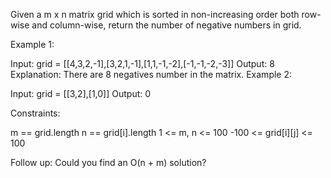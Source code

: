 Given a m x n matrix grid which is sorted in non-increasing order both row-wise and column-wise, return the number of negative numbers in grid.



Example 1:

Input: grid = [[4,3,2,-1],[3,2,1,-1],[1,1,-1,-2],[-1,-1,-2,-3]]
Output: 8
Explanation: There are 8 negatives number in the matrix.
Example 2:

Input: grid = [[3,2],[1,0]]
Output: 0


Constraints:

m == grid.length
n == grid[i].length
1 <= m, n <= 100
-100 <= grid[i][j] <= 100


Follow up: Could you find an O(n + m) solution?
